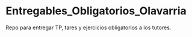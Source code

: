 # Entregables_Obligatorios_Olavarria

Repo para entregar TP, tares y ejercicios obligatorios a los tutores.